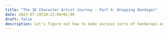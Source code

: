 ```yaml
---
title: "The 3D Character Artist Journey - Part 4: Wrapping Bandages"
date: 2023-07-19T20:21:04+01:00
draft: false
description: Let's figure out how to make various sorts of handwraps and how to not go overboard on the detail!
---
```


